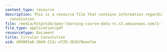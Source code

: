 ```yaml
---
content_type: resource
description: This is a resource file that contains information regarding circular
  convolution.
file: /media/https%3A/open-learning-course-data-rc.s3.amazonaws.com/2-71-optics-spring-2014/d09065a63bb0212ce729362b70eae7ae_MIT2_71S14_circ.pdf
file_type: application/pdf
resourcetype: Document
title: Circular Convolution
uid: d09065a6-3bb0-212c-e729-362b70eae7ae
---
```

